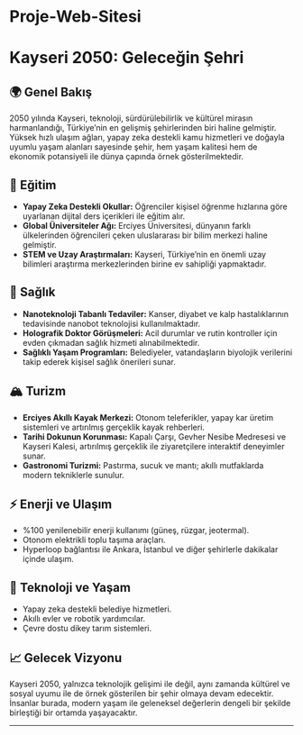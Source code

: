 # Proje-Web-Sitesi
# Kayseri 2050: Geleceğin Şehri

## 🌍 Genel Bakış
2050 yılında Kayseri, teknoloji, sürdürülebilirlik ve kültürel mirasın harmanlandığı, Türkiye’nin en gelişmiş şehirlerinden biri haline gelmiştir. Yüksek hızlı ulaşım ağları, yapay zeka destekli kamu hizmetleri ve doğayla uyumlu yaşam alanları sayesinde şehir, hem yaşam kalitesi hem de ekonomik potansiyeli ile dünya çapında örnek gösterilmektedir.

## 🏫 Eğitim
- **Yapay Zeka Destekli Okullar:** Öğrenciler kişisel öğrenme hızlarına göre uyarlanan dijital ders içerikleri ile eğitim alır.
- **Global Üniversiteler Ağı:** Erciyes Üniversitesi, dünyanın farklı ülkelerinden öğrencileri çeken uluslararası bir bilim merkezi haline gelmiştir.
- **STEM ve Uzay Araştırmaları:** Kayseri, Türkiye’nin en önemli uzay bilimleri araştırma merkezlerinden birine ev sahipliği yapmaktadır.

## 🏥 Sağlık
- **Nanoteknoloji Tabanlı Tedaviler:** Kanser, diyabet ve kalp hastalıklarının tedavisinde nanobot teknolojisi kullanılmaktadır.
- **Holografik Doktor Görüşmeleri:** Acil durumlar ve rutin kontroller için evden çıkmadan sağlık hizmeti alınabilmektedir.
- **Sağlıklı Yaşam Programları:** Belediyeler, vatandaşların biyolojik verilerini takip ederek kişisel sağlık önerileri sunar.

## 🏔 Turizm
- **Erciyes Akıllı Kayak Merkezi:** Otonom teleferikler, yapay kar üretim sistemleri ve artırılmış gerçeklik kayak rehberleri.
- **Tarihi Dokunun Korunması:** Kapalı Çarşı, Gevher Nesibe Medresesi ve Kayseri Kalesi, artırılmış gerçeklik ile ziyaretçilere interaktif deneyimler sunar.
- **Gastronomi Turizmi:** Pastırma, sucuk ve mantı; akıllı mutfaklarda modern tekniklerle sunulur.

## ⚡ Enerji ve Ulaşım
- %100 yenilenebilir enerji kullanımı (güneş, rüzgar, jeotermal).
- Otonom elektrikli toplu taşıma araçları.
- Hyperloop bağlantısı ile Ankara, İstanbul ve diğer şehirlerle dakikalar içinde ulaşım.

## 🤖 Teknoloji ve Yaşam
- Yapay zeka destekli belediye hizmetleri.
- Akıllı evler ve robotik yardımcılar.
- Çevre dostu dikey tarım sistemleri.

## 📈 Gelecek Vizyonu
Kayseri 2050, yalnızca teknolojik gelişimi ile değil, aynı zamanda kültürel ve sosyal uyumu ile de örnek gösterilen bir şehir olmaya devam edecektir. İnsanlar burada, modern yaşam ile geleneksel değerlerin dengeli bir şekilde birleştiği bir ortamda yaşayacaktır.

---
